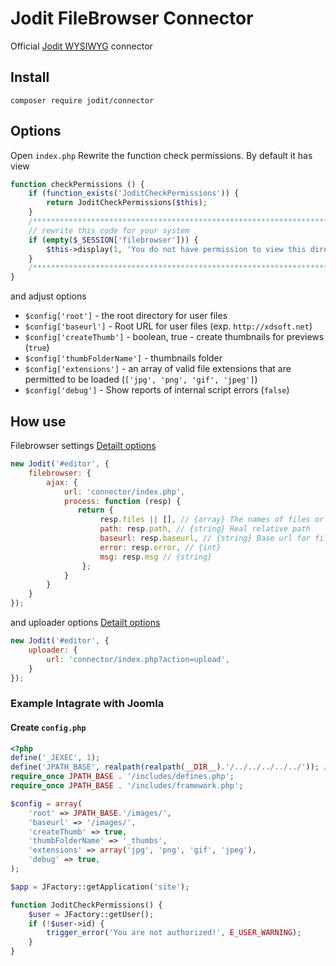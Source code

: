 # Jodit FileBrowser Connector
Official [Jodit WYSIWYG](http://xdsoft.net/jodit) connector
## Install
```
composer require jodit/connector
```
## Options
Open `index.php`
Rewrite the function check permissions. By default it has view
```php
function checkPermissions () {
    if (function_exists('JoditCheckPermissions')) {
        return JoditCheckPermissions($this);
    }
    /********************************************************************************/
    // rewrite this code for your system
    if (empty($_SESSION['filebrowser'])) {
        $this->display(1, 'You do not have permission to view this directory');
    }
    /********************************************************************************/
}
```
and adjust options 
* `$config['root']` - the root directory for user files
* `$config['baseurl']` - Root URL for user files (exp. `http://xdsoft.net`)
* `$config['createThumb']` - boolean, true - create thumbnails for previews (`true`)
* `$config['thumbFolderName']` - thumbnails folder
* `$config['extensions']` - an array of valid file extensions that are permitted to be loaded (`['jpg', 'png', 'gif', 'jpeg']`)
* `$config['debug']` - Show reports of internal script errors (`false`)

## How use
Filebrowser settings  [Detailt options](http://xdsoft.net/jodit/doc/Jodit.defaultOptions.html#toc13__anchor)
```javascript
new Jodit('#editor', {
    filebrowser: {
        ajax: {
            url: 'connector/index.php',
            process: function (resp) {
               return {
                    resp.files || [], // {array} The names of files or folders
                    path: resp.path, // {string} Real relative path
                    baseurl: resp.baseurl, // {string} Base url for filebrowser
                    error: resp.error, // {int}
                    msg: resp.msg // {string}
                };
            }
        }
    }
});
```
and uploader options [Detailt options](http://xdsoft.net/jodit/doc/Jodit.defaultOptions.html#toc27__anchor)
```javascript
new Jodit('#editor', {
    uploader: {
        url: 'connector/index.php?action=upload',
    }
});
```

### Example Intagrate with Joomla

#### Create `config.php`
```php
<?php
define('_JEXEC', 1);
define('JPATH_BASE', realpath(realpath(__DIR__).'/../../../../../')); // replace to valid path
require_once JPATH_BASE . '/includes/defines.php';
require_once JPATH_BASE . '/includes/framework.php';

$config = array(
    'root' => JPATH_BASE.'/images/',
    'baseurl' => '/images/',
    'createThumb' => true,
    'thumbFolderName' => '_thumbs',
    'extensions' => array('jpg', 'png', 'gif', 'jpeg'),
    'debug' => true,
);

$app = JFactory::getApplication('site');

function JoditCheckPermissions() {
    $user = JFactory::getUser();
    if (!$user->id) {
        trigger_error('You are not authorized!', E_USER_WARNING);
    }
}
```